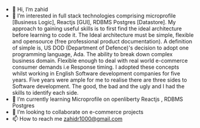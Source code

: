 - 👋 Hi, I’m zahid
- 👀 I’m interested in full stack technologies comprising microprofile [Business Logic], Reactjs [GUI], RDBMS Postgres [Datastore].
      My approach to gaining useful skills is to first find the ideal architecture before learning to code it.
      The Ideal architecture must be simple, flexible and opensource (free professional product documentation).
      A definition of simple is, US DOD (Department of Defence)'s decision to adopt one programming language, Ada.
      The ability to break down complex business domain.
      Flexible enough to deal with real world e-commerce consumer demands i.e Response timing.
      I adopted these concepts whilst working in English Software development companies for five years.
      Five years were ample for me to realise there are three sides to Software development.
      The good, the bad and the ugly and I had the skills to identify each side.
- 🌱 I’m currently learning  Microprofile on openliberty Reactjs , RDBMS Postgres
- 💞️ I’m looking to collaborate on  e-commerce projects
- 📫 How to reach me zahidr1000@gmail.com

<!---
zahidr/zahidr is a ✨ special ✨ repository because its `README.md` (this file) appears on your GitHub profile.
You can click the Preview link to take a look at your changes.
--->
